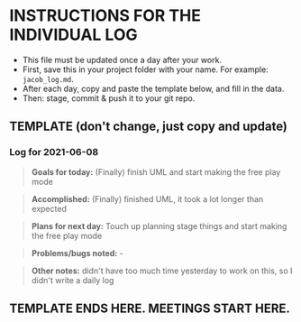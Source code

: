 # INSTRUCTIONS FOR THE INDIVIDUAL LOG
* This file must be updated once a day after your work.
* First, save this in your project folder with your name. For example: `jacob_log.md`.
* After each day, copy and paste the template below, and fill in the data.
* Then: stage, commit & push it to your git repo.

## TEMPLATE (don't change, just copy and update)

### Log for 2021-06-08

> **Goals for today:** (Finally) finish UML and start making the free play mode

> **Accomplished:** (Finally) finished UML, it took a lot longer than expected

> **Plans for next day:** Touch up planning stage things and start making the free play mode

> **Problems/bugs noted:** -

> **Other notes:** didn't have too much time yesterday to work on this, so I didn't write a daily log

## TEMPLATE ENDS HERE. MEETINGS START HERE.
